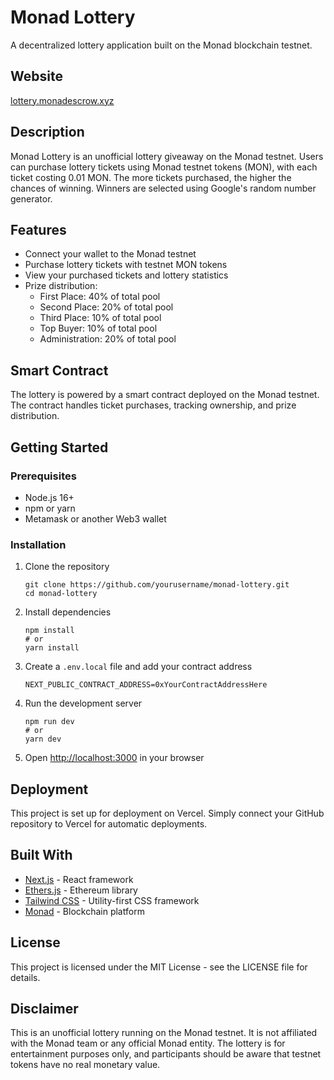 # Monad Lottery

A decentralized lottery application built on the Monad blockchain testnet.

## Website

[lottery.monadescrow.xyz](https://lottery.monadescrow.xyz)

## Description

Monad Lottery is an unofficial lottery giveaway on the Monad testnet. Users can purchase lottery tickets using Monad testnet tokens (MON), with each ticket costing 0.01 MON. The more tickets purchased, the higher the chances of winning. Winners are selected using Google's random number generator.

## Features

- Connect your wallet to the Monad testnet
- Purchase lottery tickets with testnet MON tokens
- View your purchased tickets and lottery statistics
- Prize distribution:
  - First Place: 40% of total pool
  - Second Place: 20% of total pool
  - Third Place: 10% of total pool
  - Top Buyer: 10% of total pool
  - Administration: 20% of total pool

## Smart Contract

The lottery is powered by a smart contract deployed on the Monad testnet. The contract handles ticket purchases, tracking ownership, and prize distribution.

## Getting Started

### Prerequisites

- Node.js 16+
- npm or yarn
- Metamask or another Web3 wallet

### Installation

1. Clone the repository
   ```
   git clone https://github.com/yourusername/monad-lottery.git
   cd monad-lottery
   ```

2. Install dependencies
   ```
   npm install
   # or
   yarn install
   ```

3. Create a `.env.local` file and add your contract address
   ```
   NEXT_PUBLIC_CONTRACT_ADDRESS=0xYourContractAddressHere
   ```

4. Run the development server
   ```
   npm run dev
   # or
   yarn dev
   ```

5. Open [http://localhost:3000](http://localhost:3000) in your browser

## Deployment

This project is set up for deployment on Vercel. Simply connect your GitHub repository to Vercel for automatic deployments.

## Built With

- [Next.js](https://nextjs.org/) - React framework
- [Ethers.js](https://docs.ethers.io/) - Ethereum library
- [Tailwind CSS](https://tailwindcss.com/) - Utility-first CSS framework
- [Monad](https://monad.xyz/) - Blockchain platform

## License

This project is licensed under the MIT License - see the LICENSE file for details.

## Disclaimer

This is an unofficial lottery running on the Monad testnet. It is not affiliated with the Monad team or any official Monad entity. The lottery is for entertainment purposes only, and participants should be aware that testnet tokens have no real monetary value.